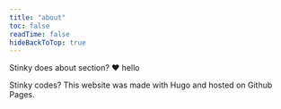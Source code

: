 ```yaml
---
title: "about"
toc: false
readTime: false
hideBackToTop: true
---
```


Stinky does about section?
:heart: hello

Stinky codes? This website was made with Hugo and hosted on Github Pages.
